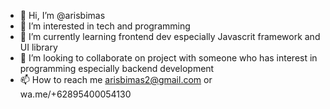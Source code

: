 - 👋 Hi, I’m @arisbimas
- 👀 I’m interested in tech and programming
- 🌱 I’m currently learning frontend dev especially Javascrit framework and UI library 
- 💞️ I’m looking to collaborate on project with someone who has interest in programming especially backend development
- 📫 How to reach me arisbimas2@gmail.com or wa.me/+62895400054130

<!---
arisbimas/arisbimas is a ✨ special ✨ repository because its `README.md` (this file) appears on your GitHub profile.
You can click the Preview link to take a look at your changes.
--->
